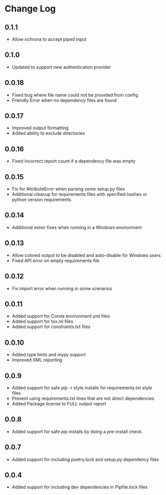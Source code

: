 # Change Log

## 0.1.1
- Allow ochrona to accept piped input

## 0.1.0
- Updated to support new authentication provider

## 0.0.18
- Fixed bug where file name could not be provided from config
- Friendly Error when no dependency files are found

## 0.0.17
- Improved output formatting
- Added ability to exclude directories

## 0.0.16
- Fixed incorrect report count if a dependency file was empty

## 0.0.15
- Fix for AttributeError when parsing some setup.py files
- Additional cleanup for requirements files with specified hashes or python version requirements

## 0.0.14
- Additional minor fixes when running in a Windows environment

## 0.0.13
- Allow colored output to be disabled and auto-disable for Windows users
- Fixed API error on empty requirements file

## 0.0.12
- Fix import error when running in some scenarios

## 0.0.11
- Added support for Conda environment.yml files
- Added support for tox.ini files
- Added support for constraints.txt files

## 0.0.10
- Added type hints and mypy support
- Improved XML reporting

## 0.0.9
- Added support for safe pip -r style installs for requirements.txt style files
- Prevent using requirements.txt lines that are not direct dependencies
- Added Package license to FULL output report

## 0.0.8
- Added support for safe pip installs by doing a pre-install check.

## 0.0.7
- Added support for including poetry.lock and setup.py dependency files

## 0.0.4
- Added support for including dev dependencies in Pipfile.lock files